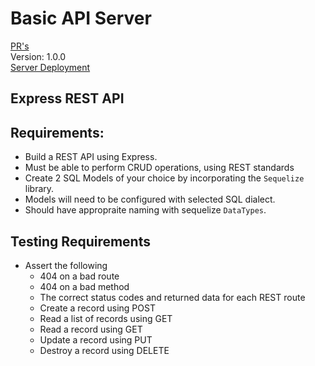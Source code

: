 # Basic API Server
[PR's](https://github.com/Zavvy-Glitch/basic-api-server/pulls?q=is%3Apr+sort%3Aupdated-desc+is%3Aclosed) \
Version: 1.0.0 \
[Server Deployment](https://chattray-basic-api-server.herokuapp.com/)


## Express REST API

## Requirements:
 -  Build a REST API using Express.
 -  Must be able to perform CRUD operations, using REST standards
 -  Create 2 SQL Models of your choice by incorporating the `Sequelize` library.
 -  Models will need to be configured with selected SQL dialect.
 -  Should have appropraite naming with sequelize `DataTypes`.

## Testing Requirements
- Assert the following
  - 404 on a bad route
  - 404 on a bad method
  - The correct status codes and returned data for each REST route
  - Create a record using POST
  - Read a list of records using GET
  - Read a record using GET
  - Update a record using PUT
  - Destroy a record using DELETE

